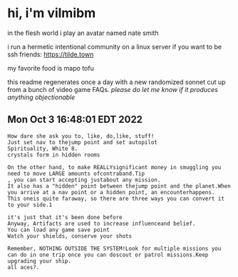 # hi, i'm vilmibm

in the flesh world i play an avatar named nate smith

i run a hermetic intentional community on a linux server if you want to be ssh friends: https://tilde.town

my favorite food is mapo tofu

this readme regenerates once a day with a new randomized sonnet cut up from a bunch of video game FAQs.
_please do let me know if it produces anything objectionable_

## Mon Oct  3 16:48:01 EDT 2022

    How dare she ask you to, like, do,like, stuff!
    Just set nav to thejump point and set autopilot
    Spirituality, White 8.
    crystals form in hidden rooms
    
    On the other hand, to make REALLYsignificant money in smuggling you need to move LARGE amounts ofcontraband.Tip
    , you can start accepting justabout any mission.
    It also has a "hidden" point between thejump point and the planet.When you arrive at a nav point or a hidden point, an encounterhappens.
    This oneis quite faraway, so there are three ways you can convert it to your side.1
    
    it's just that it's been done before
    Anyway, Artifacts are used to increase influenceand belief.
    You can load any game save point
    Watch your shields, conserve your shots
    
    Remember, NOTHING OUTSIDE THE SYSTEM!Look for multiple missions you can do in one trip once you can doscout or patrol missions.Keep upgrading your ship.
    all aces?.
